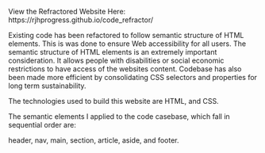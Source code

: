 <p>View the Refractored Website Here: https://rjhprogress.github.io/code_refractor/</p>

<p>Existing code has been refactored to follow semantic structure of HTML elements. 
This is was done to ensure Web accessibility for all users. The semantic structure of HTML elements is an extremely important
consideration. It allows people with disabilities or social economic restrictions
to have access of the websites content. Codebase has also been made more efficient 
by consolidating CSS selectors and properties for long term sustainability. </p>

<p>The technologies used to build this website are HTML, and CSS.</p>

<p>The semantic elements I applied to the code casebase, which fall in sequential order are:</p>
header, nav, main, section, article, aside, and footer.


